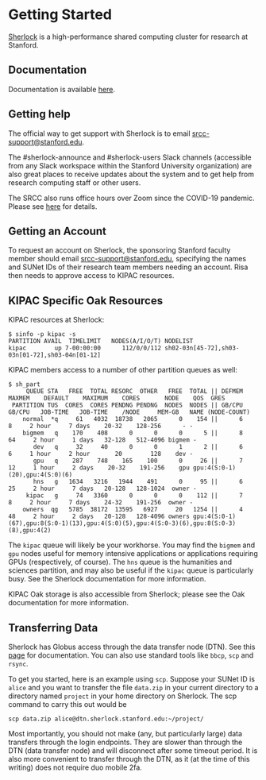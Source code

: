 # Getting Started

[Sherlock](https://www.sherlock.stanford.edu/) is a high-performance shared computing cluster for research at Stanford.

## Documentation

Documentation is available [here](https://www.sherlock.stanford.edu/docs/).

## Getting help

The official way to get support with Sherlock is to email srcc-support@stanford.edu.

The #sherlock-announce and #sherlock-users Slack channels (accessible from any Slack workspace within the Stanford University organization) are also great places to receive updates about the system and to get help from research computing staff or other users.

The SRCC also runs office hours over Zoom since the COVID-19 pandemic.
Please see [here](https://www.sherlock.stanford.edu/docs/#office-hours) for details.

## Getting an Account

To request an account on Sherlock, the sponsoring Stanford faculty member should email srcc-support@stanford.edu, specifying the names and SUNet IDs of their research team members needing an account.
Risa then needs to approve access to KIPAC resources.

## KIPAC Specific Oak Resources

KIPAC resources at Sherlock:
```
$ sinfo -p kipac -s
PARTITION AVAIL  TIMELIMIT   NODES(A/I/O/T) NODELIST
kipac        up 7-00:00:00      112/0/0/112 sh02-03n[45-72],sh03-03n[01-72],sh03-04n[01-12]
```

KIPAC members access to a number of other partition queues as well:
```
$ sh_part
     QUEUE STA   FREE  TOTAL RESORC  OTHER   FREE  TOTAL || DEFMEM MAXMEM    DEFAULT    MAXIMUM    CORES       NODE    QOS  GRES
 PARTITION TUS  CORES  CORES PENDNG PENDNG  NODES  NODES || GB/CPU GB/CPU   JOB-TIME   JOB-TIME    /NODE     MEM-GB   NAME (NODE-COUNT)
    normal  *q     61   4032  18738   2065      0    154 ||      6      8     2 hour     7 days    20-32    128-256      - -
    bigmem   q    170    408      0      0      0      5 ||      8     64     2 hour     1 days   32-128   512-4096 bigmem -
       dev   q     32     40      0      0      1      2 ||      6      6     1 hour     2 hour       20        128    dev -
       gpu   q    287    748    165    100      0     26 ||      7     12     1 hour     2 days    20-32    191-256    gpu gpu:4(S:0-1)(20),gpu:4(S:0)(6)
       hns   g   1634   3216   1944    491      0     95 ||      6     25     2 hour     7 days   20-128   128-1024  owner -
     kipac   g     74   3360      0      0      0    112 ||      7      8     2 hour     7 days    24-32    191-256  owner -
    owners  qg   5785  38172  13595   6927     20   1254 ||      4     48     2 hour     2 days   20-128   128-4096 owners gpu:4(S:0-1)(67),gpu:8(S:0-1)(13),gpu:4(S:0)(5),gpu:4(S:0-3)(6),gpu:8(S:0-3)(8),gpu:4(2)

```
The `kipac` queue will likely be your workhorse. You may find the `bigmem` and `gpu` nodes useful for memory intensive applications or applications requiring GPUs (respectively, of course). The `hns` queue is the humanities and sciences partition, and may also be useful if the `kipac` queue is particularly busy. See the Sherlock documentation for more information.

KIPAC Oak storage is also accessible from Sherlock; please see the Oak documentation for more information.

## Transferring Data

Sherlock has Globus access through the data transfer node (DTN). See this [page](https://www.sherlock.stanford.edu/docs/storage/data-transfer/#transfer-protocols) for documentation. You can also use standard tools like `bbcp`, `scp` and `rsync`.

To get you started, here is an example using `scp`. Suppose your SUNet ID is `alice` and you want to transfer the file `data.zip` in your current directory to a directory named `project` in your home directory on Sherlock. The scp command to carry this out would be
```
scp data.zip alice@dtn.sherlock.stanford.edu:~/project/
```
Most importantly, you should not make (any, but particularly large) data transfers through the login endpoints. They are slower than through the DTN (data transfer node) and will disconnect after some timeout period. It is also more convenient to transfer through the DTN, as it (at the time of this writing) does not require duo mobile 2fa.
